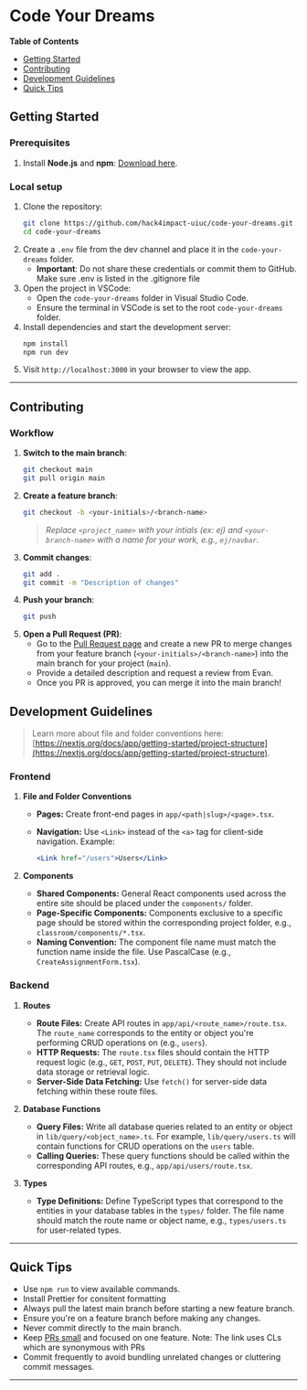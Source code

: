 # Code Your Dreams

**Table of Contents**

- [Getting Started](#️-getting-started)
- [Contributing](#️-contributing)
- [Development Guidelines](#️-development-guidelines)
- [Quick Tips](#️-quick-tips)

## Getting Started

### Prerequisites

1. Install **Node.js** and **npm**: [Download here](https://nodejs.org/en/download).

### Local setup 

1. Clone the repository: 
   ```bash
   git clone https://github.com/hack4impact-uiuc/code-your-dreams.git
   cd code-your-dreams
   ```
2. Create a `.env` file from the dev channel and place it in the `code-your-dreams` folder.
   - **Important**: Do not share these credentials or commit them to GitHub. Make sure .env is listed in the .gitignore file
3. Open the project in VSCode:
   - Open the `code-your-dreams` folder in Visual Studio Code.
   - Ensure the terminal in VSCode is set to the root `code-your-dreams` folder.
4. Install dependencies and start the development server:
   ```bash
   npm install
   npm run dev
   ```
5. Visit `http://localhost:3000` in your browser to view the app.

---

## Contributing

### Workflow

1. **Switch to the main branch**:
   ```bash
   git checkout main
   git pull origin main
   ```
2. **Create a feature branch**:
   ```bash
   git checkout -b <your-initials>/<branch-name>
   ```
   > _Replace `<project_name>` with your intials (ex: ej) and `<your-branch-name>` with a name for your work, e.g., `ej/navbar`._
3. **Commit changes**:
   ```bash
   git add .
   git commit -m "Description of changes"
   ```
4. **Push your branch**:
   ```bash
   git push
   ```
5. **Open a Pull Request (PR)**:
   - Go to the [Pull Request page](https://github.com/hack4impact-uiuc/code-your-dreams/compare) and create a new PR to merge changes from your feature branch (`<your-initials>/<branch-name>`) into the main branch for your project (`main`).
   - Provide a detailed description and request a review from Evan.
   - Once you PR is approved, you can merge it into the main branch!

## Development Guidelines

> Learn more about file and folder conventions here: [https://nextjs.org/docs/app/getting-started/project-structure](https://nextjs.org/docs/app/getting-started/project-structure).

### Frontend

1. **File and Folder Conventions**

   - **Pages:** Create front-end pages in `app/<path|slug>/<page>.tsx`.

   - **Navigation:** Use `<Link>` instead of the `<a>` tag for client-side navigation. Example:
     ```jsx
     <Link href="/users">Users</Link>
     ```

2. **Components**

   - **Shared Components:** General React components used across the entire site should be placed under the `components/` folder.
   - **Page-Specific Components:** Components exclusive to a specific page should be stored within the corresponding project folder, e.g., `classroom/components/*.tsx`.
   - **Naming Convention:** The component file name must match the function name inside the file. Use PascalCase (e.g., `CreateAssignmentForm.tsx`).

### Backend

1. **Routes**

   - **Route Files:** Create API routes in `app/api/<route_name>/route.tsx`. The `route_name` corresponds to the entity or object you're performing CRUD operations on (e.g., `users`).
   - **HTTP Requests:** The `route.tsx` files should contain the HTTP request logic (e.g., `GET`, `POST`, `PUT`, `DELETE`). They should not include data storage or retrieval logic.
   - **Server-Side Data Fetching:** Use `fetch()` for server-side data fetching within these route files.

2. **Database Functions**

   - **Query Files:** Write all database queries related to an entity or object in `lib/query/<object_name>.ts`. For example, `lib/query/users.ts` will contain functions for CRUD operations on the `users` table.
   - **Calling Queries:** These query functions should be called within the corresponding API routes, e.g., `app/api/users/route.tsx`.

3. **Types**
   - **Type Definitions:** Define TypeScript types that correspond to the entities in your database tables in the `types/` folder. The file name should match the route name or object name, e.g., `types/users.ts` for user-related types.

---

## Quick Tips

- Use `npm run` to view available commands.
- Install Prettier for consitent formatting
- Always pull the latest main branch before starting a new feature branch.
- Ensure you're on a feature branch before making any changes.
- Never commit directly to the main branch.
- Keep [PRs small](https://google.github.io/eng-practices/review/developer/small-cls.html) and focused on one feature. Note: The link uses CLs which are synonymous with PRs
- Commit frequently to avoid bundling unrelated changes or cluttering commit messages.

---
